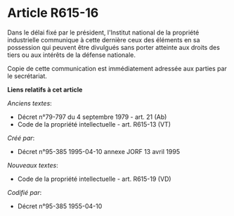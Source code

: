 # Article R615-16

Dans le délai fixé par le président, l'Institut national de la propriété industrielle communique à cette dernière ceux des
éléments en sa possession qui peuvent être divulgués sans porter atteinte aux droits des tiers ou aux intérêts de la défense
nationale.

Copie de cette communication est immédiatement adressée aux parties par le secrétariat.

**Liens relatifs à cet article**

_Anciens textes_:

  - Décret n°79-797 du 4 septembre 1979 - art. 21 (Ab)
  - Code de la propriété intellectuelle - art. R615-13 (VT)

_Créé par_:

  - Décret n°95-385 1995-04-10 annexe JORF 13 avril 1995

_Nouveaux textes_:

  - Code de la propriété intellectuelle - art. R615-19 (VD)

_Codifié par_:

  - Décret n°95-385 1955-04-10
